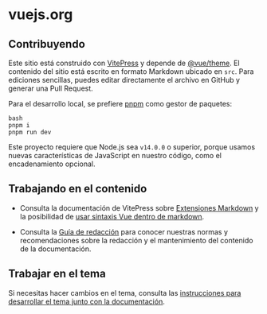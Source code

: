# vuejs.org

## Contribuyendo

Este sitio está construido con [VitePress](https://github.com/vuejs/vitepress) y depende de [@vue/theme](https://github.com/vuejs/vue-theme). El contenido del sitio está escrito en formato Markdown ubicado en `src`. Para ediciones sencillas, puedes editar directamente el archivo en GitHub y generar una Pull Request.

Para el desarrollo local, se prefiere [pnpm](https://pnpm.io/) como gestor de paquetes:

```
bash
pnpm i
pnpm run dev
```

Este proyecto requiere que Node.js sea `v14.0.0` o superior, porque usamos nuevas características de JavaScript en nuestro código, como el encadenamiento opcional.


## Trabajando en el contenido

- Consulta la documentación de VitePress sobre [Extensiones Markdown](https://vitepress.vuejs.org/guide/markdown.html) y la posibilidad de [usar sintaxis Vue dentro de markdown](https://vitepress.vuejs.org/guide/using-vue.html).

- Consulta la [Guía de redacción](https://github.com/vuejs/docs/blob/main/.github/contributing/writing-guide.md) para conocer nuestras normas y recomendaciones sobre la redacción y el mantenimiento del contenido de la documentación.

## Trabajar en el tema

Si necesitas hacer cambios en el tema, consulta las [instrucciones para desarrollar el tema junto con la documentación](https://github.com/vuejs/vue-theme#developing-with-real-content).
